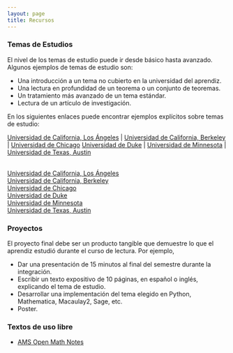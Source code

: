 ```yaml
---
layout: page
title: Recursos
---
```


### Temas de Estudios

El nivel de los temas de estudio puede ir desde básico hasta avanzado. Algunos ejemplos de temas de estudio son:
<ul>
    <li>Una introducción a un tema no cubierto en la universidad del aprendiz.</li>
    <li>Una lectura en profundidad de un teorema o un conjunto de teoremas.</li>
    <li>Un tratamiento más avanzado de un tema estándar.</li>
    <li>Lectura de un artículo de investigación.</li>
</ul>

En los siguientes enlaces puede encontrar ejemplos explícitos sobre temas de estudio:

<a href="https://www.math.ucla.edu/~drp/past_projects.html">Universidad de California, Los Ángeles</a> | <a href="https://math.berkeley.edu/wp/drp/past-drp-projects/">Universidad de California, Berkeley</a> | <a href="https://math.uchicago.edu/~drp/past-projects/">Universidad de Chicago</a>
<a href="https://sites.google.com/view/twoples/about/past-years?authuser=0">Universidad de Duke</a> | <a href="https://www-users.cse.umn.edu/~mahrud/drp/bookshelf/">Universidad de Minnesota</a> | <a href="https://web.ma.utexas.edu/users/drp/projects.html">Universidad de Texas, Austin</a>

<br>
<a href="https://www.math.ucla.edu/~drp/past_projects.html">Universidad de California, Los Ángeles</a>
<br>
<a href="https://math.berkeley.edu/wp/drp/past-drp-projects/">Universidad de California, Berkeley</a>
<br>
<a href="https://math.uchicago.edu/~drp/past-projects/">Universidad de Chicago</a>
<br>
<a href="https://sites.google.com/view/twoples/about/past-years?authuser=0">Universidad de Duke</a>
<br>
<a href="https://www-users.cse.umn.edu/~mahrud/drp/bookshelf/">Universidad de Minnesota</a>
<br>
<a href="https://web.ma.utexas.edu/users/drp/projects.html">Universidad de Texas, Austin</a>
<br>

### Proyectos
El proyecto final debe ser un producto tangible que demuestre lo que el aprendiz estudió durante el curso de lectura. Por ejemplo,
<ul>
    <li>Dar una presentación de 15 minutos al final del semestre durante la integración.</li>
    <li>Escribir un texto expositivo de 10 páginas, en español o inglés, explicando el tema de estudio. </li>
    <li>Desarrollar una implementación del tema elegido en Python, Mathematica, Macaulay2, Sage, etc.</li>
    <li>Poster.</li>
</ul>

### Textos de uso libre
<ul>
    <li><a href="https://www.ams.org/open-math-notes ">AMS Open Math Notes</a></li>    
</ul>
